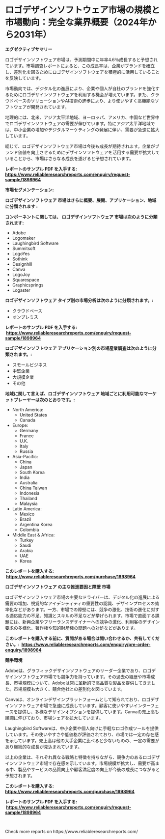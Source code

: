 <p><h1>ロゴデザインソフトウェア市場の規模と市場動向：完全な業界概要（2024年から2031年）</h1></p><p><strong>エグゼクティブサマリー</strong></p>
<p><p>ロゴデザインソフトウェア市場は、予測期間中に年率4.6％成長すると予想されています。市場調査レポートによると、この成長率は、企業がブランドを確立し、差別化を図るためにロゴデザインソフトウェアを積極的に活用していることを反映しています。</p><p>市場動向では、デジタル化の進展により、企業や個人が自社のブランドを強化するためにロゴデザインソフトウェアを利用する機会が増えています。また、クラウドベースのソリューションやAI技術の進歩により、より使いやすく高機能なソフトウェアが開発されています。</p><p>地理的には、北米、アジア太平洋地域、ヨーロッパ、アメリカ、中国など世界中でロゴデザインソフトウェアの需要が伸びています。特にアジア太平洋地域では、中小企業の増加やデジタルマーケティングの発展に伴い、需要が急速に拡大しています。</p><p>総じて、ロゴデザインソフトウェア市場は今後も成長が期待されます。企業がブランド価値を向上させるためにデザインソフトウェアを活用する需要が拡大していることから、市場はさらなる成長を遂げると予想されています。</p></p>
<p><strong>レポートのサンプル PDF を入手する: <a href="https://www.reliableresearchreports.com/enquiry/request-sample/1898964">https://www.reliableresearchreports.com/enquiry/request-sample/1898964</a></strong></p>
<p><strong>市場セグメンテーション:</strong></p>
<p><strong> ロゴデザインソフトウェア 市場はさらに概要、展開、アプリケーション、地域に分類されます :</strong></p>
<p><strong>コンポーネントに関しては、 ロゴデザインソフトウェア 市場は次のように分類されます: &nbsp;</strong></p>
<p><ul><li>Adobe</li><li>Logomaker</li><li>Laughingbird Software</li><li>Summitsoft</li><li>LogoYes</li><li>Sothink</li><li>Designhill</li><li>Canva</li><li>LogoJoy</li><li>Squarespace</li><li>Graphicsprings</li><li>Logaster</li></ul></p>
<p><strong> ロゴデザインソフトウェア タイプ別の市場分析は次のように分類されます。:</strong></p>
<p><ul><li>クラウドベース</li><li>オンプレミス</li></ul></p>
<p><strong>レポートのサンプル PDF を入手する: &nbsp;<a href="https://www.reliableresearchreports.com/enquiry/request-sample/1898964">https://www.reliableresearchreports.com/enquiry/request-sample/1898964</a></strong></p>
<p><strong> ロゴデザインソフトウェア アプリケーション別の市場産業調査は次のように分類されます。:</strong></p>
<p><ul><li>スモールビジネス</li><li>中堅企業</li><li>大規模企業</li><li>その他</li></ul></p>
<p><strong>地域に関して言えば、ロゴデザインソフトウェア 地域ごとに利用可能なマーケットプレーヤーは次のとおりです。:</strong></p>
<p><ul>
    <li>
        North America:
        <ul>
            <li>United States</li>
            <li>Canada</li>
        </ul>
    </li>
    <li>
        Europe:
        <ul>
            <li>Germany</li>
            <li>France</li>
            <li>U.K.</li>
            <li>Italy</li>
            <li>Russia</li>
        </ul>
    </li>
    <li>
        Asia-Pacific:
        <ul>
            <li>China</li>
            <li>Japan</li>
            <li>South Korea</li>
            <li>India</li>
            <li>Australia</li>
            <li>China Taiwan</li>
            <li>Indonesia</li>
            <li>Thailand</li>
            <li>Malaysia</li>
        </ul>
    </li>
    <li>
        Latin America:
        <ul>
            <li>Mexico</li>
            <li>Brazil</li>
            <li>Argentina Korea</li>
            <li>Colombia</li>
        </ul>
    </li>
    <li>
        Middle East & Africa:
        <ul>
            <li>Turkey</li>
            <li>Saudi</li>
            <li>Arabia</li>
            <li>UAE</li>
            <li>Korea</li>
        </ul>
    </li>
    </ul></p>
<p><strong>このレポートを購入する: &nbsp;<a href="https://www.reliableresearchreports.com/purchase/1898964">https://www.reliableresearchreports.com/purchase/1898964</a></strong></p>
<p><strong>ロゴデザインソフトウェア の主な推進要因と障壁 市場</strong></p>
<p><p>ロゴデザインソフトウェア市場の主要なドライバーは、デジタル化の進展による需要の増加、視覚的なアイデンティティの重要性の認識、デザインプロセスの効率化などがあります。一方、市場での障壁には、競争の激化、技術の進化に対する適応能力の不足、知識とスキルの不足などが挙げられます。市場で直面する課題には、新興企業やフリーランスデザイナーへの競争の激化、利用客のデザイン要求の多様化、著作権や知的財産権の問題への対処などがあります。</p></p>
<p><strong>このレポートを購入する前に、質問がある場合は問い合わせるか、共有してください。:&nbsp; <a href="https://www.reliableresearchreports.com/enquiry/pre-order-enquiry/1898964">https://www.reliableresearchreports.com/enquiry/pre-order-enquiry/1898964</a></strong></p>
<p><strong>競争環境</strong></p>
<p><p>Adobeは、グラフィックデザインソフトウェアのリーダー企業であり、ロゴデザインソフトウェア市場でも競争力を持っています。その過去の経歴や市場成長、市場規模について、Adobeは常に革新的で高品質な製品を提供してきました。市場規模も大きく、競合他社との差別化を図っています。</p><p>Canvaは、オンラインデザインプラットフォームとして知られており、ロゴデザインソフトウェア市場で急速に成長しています。顧客に使いやすいインターフェースを提供し、多様なデザインオプションを提供しています。Canvaの売上高も順調に伸びており、市場シェアを拡大しています。</p><p>Laughingbird Softwareは、中小企業や個人向けに手軽なロゴ作成ツールを提供しています。その使いやすさや低価格が評価されており、市場では一定の存在感を示しています。売上高は他の大手企業に比べると少ないものの、一定の需要があり継続的な成長が見込まれています。</p><p>以上の企業は、それぞれ異なる戦略と特徴を持ちながら、競争力のあるロゴデザインソフトウェア市場で存在感を示しています。市場規模が拡大し、需要が高まる中、製品やサービスの品質向上や顧客満足度の向上が今後の成長につながると予想されます。</p></p>
<p><strong>このレポートを購入する: &nbsp; <a href="https://www.reliableresearchreports.com/purchase/1898964">https://www.reliableresearchreports.com/purchase/1898964</a></strong></p>
<p><strong>レポートのサンプル PDF を入手する: &nbsp;<a href="https://www.reliableresearchreports.com/enquiry/request-sample/1898964">https://www.reliableresearchreports.com/enquiry/request-sample/1898964</a></strong><strong></strong></p>
<p>&nbsp;</p>
<p>Check more reports on https://www.reliableresearchreports.com/</p>